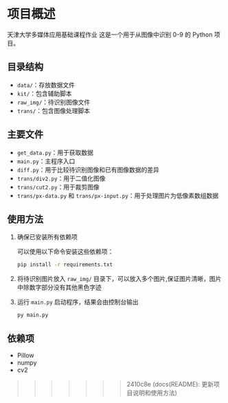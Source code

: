 # 项目概述

天津大学多媒体应用基础课程作业
这是一个用于从图像中识别 0-9 的 Python 项目。

## 目录结构

- `data/`：存放数据文件
- `kit/`：包含辅助脚本
- `raw_img/`：待识别图像文件
- `trans/`：包含图像处理脚本

## 主要文件

- `get_data.py`：用于获取数据
- `main.py`：主程序入口
- `diff.py`：用于比较待识别图像和已有图像数据的差异
- `trans/div2.py`：用于二值化图像
- `trans/cut2.py`：用于裁剪图像
- `trans/px-data.py` 和 `trans/px-input.py`：用于处理图片为低像素数组数据

## 使用方法

1. 确保已安装所有依赖项

    可以使用以下命令安装这些依赖项：

    ```cmd
    pip install -r requirements.txt
    ```

2. 将待识别图片放入 `raw_img/` 目录下，可以放入多个图片,保证图片清晰，图片中除数字部分没有其他黑色字迹
3. 运行 `main.py` 启动程序，结果会由控制台输出

    ```cmd
    py main.py
    ```

## 依赖项

- Pillow
- numpy
- cv2
>>>>>>> 2410c8e (docs(README): 更新项目说明和使用方法)
